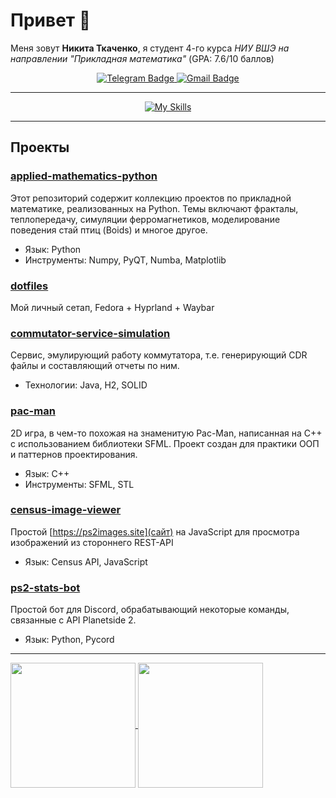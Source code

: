 # Привет 👋

Меня зовут **Никита Ткаченко**, я студент 4-го курса *НИУ ВШЭ на направлении "Прикладная математика"* (GPA: 7.6/10 баллов)

<div id="badges" align="center">
  <a href='https://t.me/tka4nik'>
    <img src="https://img.shields.io/badge/Telegram-blue?style=for-the-badge&logo=telegram&logoColor=white" alt="Telegram Badge"/>
  </a>
  <a href='mailto:tka4nik@gmail.com'>
    <img src="https://img.shields.io/badge/Gmail-white?style=for-the-badge&logo=Gmail&logoColor=red" alt="Gmail Badge"/>
  </a>
</div>

---
<div id="badges" align="center">
  <a href='https://skillicons.dev'>
    <img src="https://skillicons.dev/icons?i=py,bash,nginx,git,docker,linux,debian" alt="My Skills"/>
  </a>
</div>

---

## Проекты

### [applied-mathematics-python](https://github.com/tka4nik/applied-mathematics-python) 
Этот репозиторий содержит коллекцию проектов по прикладной математике, реализованных на Python. Темы включают фракталы, теплопередачу, симуляции ферромагнетиков, моделирование поведения стай птиц (Boids) и многое другое.
- Язык: Python
- Инструменты: Numpy, PyQT, Numba, Matplotlib

### [dotfiles](https://github.com/tka4nik/dotfiles)
Мой личный сетап, Fedora + Hyprland + Waybar

### [commutator-service-simulation](https://github.com/tka4nik/commutator-service-simulation)
Сервис, эмулирующий работу коммутатора, т.е. генерирующий CDR файлы и составляющий отчеты по ним.
- Технологии: Java, H2, SOLID

### [pac-man](https://github.com/tka4nik/pac-man)
2D игра, в чем-то похожая на знаменитую Pac-Man, написанная на C++ с использованием библиотеки SFML. Проект создан для практики ООП и паттернов проектирования.
- Язык: C++
- Инструменты: SFML, STL

### [census-image-viewer](https://github.com/tka4nik/census-image-viewer)
Простой [https://ps2images.site](сайт) на JavaScript для просмотра изображений из стороннего REST-API
- Язык: Census API, JavaScript

### [ps2-stats-bot](https://github.com/tka4nik/ps2-stats-bot)
Простой бот для Discord, обрабатывающий некоторые команды, связанные с API Planetside 2.
- Язык: Python, Pycord


---

<a href="https://github.com/anuraghazra/github-readme-stats">
  <img height=200 align="center" src="https://github-readme-stats.vercel.app/api?username=tka4nik&card_width=220" />
</a>
<a href="https://github.com/anuraghazra/convoychat">
  <img height=200 align="center" src="https://github-readme-stats.vercel.app/api/top-langs/?username=tka4nik&layout=compact&hide=jupyter%20notebook,postscript,tex&card_width=220" />
</a>
